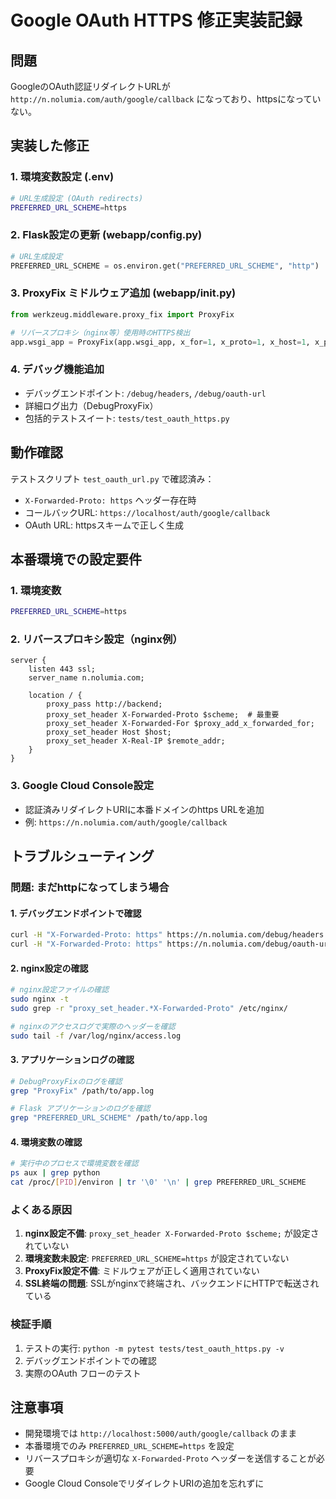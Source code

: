 # Google OAuth HTTPS 修正実装記録

## 問題
GoogleのOAuth認証リダイレクトURLが `http://n.nolumia.com/auth/google/callback` になっており、httpsになっていない。

## 実装した修正

### 1. 環境変数設定 (.env)
```bash
# URL生成設定 (OAuth redirects)
PREFERRED_URL_SCHEME=https
```

### 2. Flask設定の更新 (webapp/config.py)
```python
# URL生成設定
PREFERRED_URL_SCHEME = os.environ.get("PREFERRED_URL_SCHEME", "http")
```

### 3. ProxyFix ミドルウェア追加 (webapp/__init__.py)
```python
from werkzeug.middleware.proxy_fix import ProxyFix

# リバースプロキシ（nginx等）使用時のHTTPS検出
app.wsgi_app = ProxyFix(app.wsgi_app, x_for=1, x_proto=1, x_host=1, x_prefix=1)
```

### 4. デバッグ機能追加
- デバッグエンドポイント: `/debug/headers`, `/debug/oauth-url`
- 詳細ログ出力（DebugProxyFix）
- 包括的テストスイート: `tests/test_oauth_https.py`

## 動作確認
テストスクリプト `test_oauth_url.py` で確認済み：
- `X-Forwarded-Proto: https` ヘッダー存在時
- コールバックURL: `https://localhost/auth/google/callback`
- OAuth URL: httpsスキームで正しく生成

## 本番環境での設定要件

### 1. 環境変数
```bash
PREFERRED_URL_SCHEME=https
```

### 2. リバースプロキシ設定（nginx例）
```nginx
server {
    listen 443 ssl;
    server_name n.nolumia.com;
    
    location / {
        proxy_pass http://backend;
        proxy_set_header X-Forwarded-Proto $scheme;  # 最重要
        proxy_set_header X-Forwarded-For $proxy_add_x_forwarded_for;
        proxy_set_header Host $host;
        proxy_set_header X-Real-IP $remote_addr;
    }
}
```

### 3. Google Cloud Console設定
- 認証済みリダイレクトURIに本番ドメインのhttps URLを追加
- 例: `https://n.nolumia.com/auth/google/callback`

## トラブルシューティング

### 問題: まだhttpになってしまう場合

#### 1. デバッグエンドポイントで確認
```bash
curl -H "X-Forwarded-Proto: https" https://n.nolumia.com/debug/headers
curl -H "X-Forwarded-Proto: https" https://n.nolumia.com/debug/oauth-url
```

#### 2. nginx設定の確認
```bash
# nginx設定ファイルの確認
sudo nginx -t
sudo grep -r "proxy_set_header.*X-Forwarded-Proto" /etc/nginx/

# nginxのアクセスログで実際のヘッダーを確認
sudo tail -f /var/log/nginx/access.log
```

#### 3. アプリケーションログの確認
```bash
# DebugProxyFixのログを確認
grep "ProxyFix" /path/to/app.log

# Flask アプリケーションのログを確認
grep "PREFERRED_URL_SCHEME" /path/to/app.log
```

#### 4. 環境変数の確認
```bash
# 実行中のプロセスで環境変数を確認
ps aux | grep python
cat /proc/[PID]/environ | tr '\0' '\n' | grep PREFERRED_URL_SCHEME
```

### よくある原因

1. **nginx設定不備**: `proxy_set_header X-Forwarded-Proto $scheme;` が設定されていない
2. **環境変数未設定**: `PREFERRED_URL_SCHEME=https` が設定されていない  
3. **ProxyFix設定不備**: ミドルウェアが正しく適用されていない
4. **SSL終端の問題**: SSLがnginxで終端され、バックエンドにHTTPで転送されている

### 検証手順
1. テストの実行: `python -m pytest tests/test_oauth_https.py -v`
2. デバッグエンドポイントでの確認
3. 実際のOAuth フローのテスト

## 注意事項
- 開発環境では `http://localhost:5000/auth/google/callback` のまま
- 本番環境でのみ `PREFERRED_URL_SCHEME=https` を設定
- リバースプロキシが適切な `X-Forwarded-Proto` ヘッダーを送信することが必要
- Google Cloud ConsoleでリダイレクトURIの追加を忘れずに
